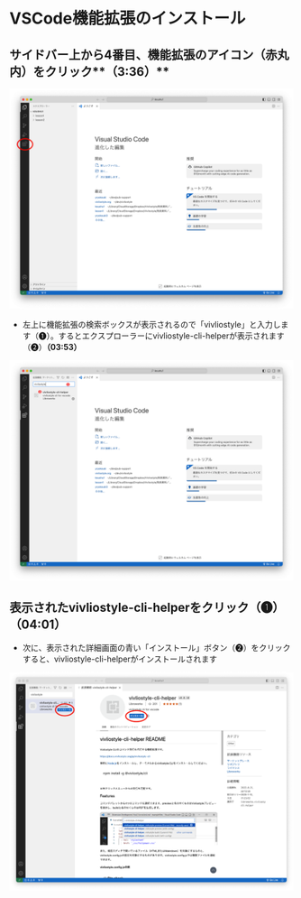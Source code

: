 # VSCode機能拡張のインストール

## サイドバー上から4番目、機能拡張のアイコン（赤丸内）をクリック**（3:36）**

![](/images/2-introduction-to-vivliostyle/2-installing-extension/2-2-1.png)

- 左上に機能拡張の検索ボックスが表示されるので「vivliostyle」と入力します（❶）。するとエクスプローラーにvivliostyle-cli-helperが表示されます（❷）**（03:53）**

![](/images/2-introduction-to-vivliostyle/2-installing-extension/2-2-2.png)

## 表示されたvivliostyle-cli-helperをクリック（❶）**（04:01）**

- 次に、表示された詳細画面の青い「インストール」ボタン（❷）をクリックすると、vivliostyle-cli-helperがインストールされます

![](/images/2-introduction-to-vivliostyle/2-installing-extension/2-2-3.png)